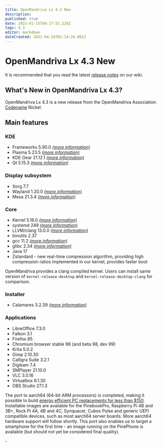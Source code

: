 ```yaml
---
title: OpenMandriva Lx 4.3 New
description: 
published: true
date: 2022-01-15T04:17:52.228Z
tags: 4.3
editor: markdown
dateCreated: 2021-04-24T05:14:24.001Z
---
```


# OpenMandriva Lx 4.3 New

It is recommended that you read the latest [release notes](/distribution/releases/omlx43/notes) on our wiki.

## What's New in OpenMandriva Lx 4.3?
OpenMandriva Lx 4.3 is a new release from the OpenMandriva Association. [Codename](/policies/codename) Nickel.

## Main features

### KDE

- Frameworks 5.90.0 [*(more information)*](https://kde.org/announcements/frameworks/5/5.90.0/)
- Plasma 5.23.5 [*(more information)*](https://kde.org/announcements/plasma/5/5.23.5/)
- KDE Gear 21.12.1 [*(more information)*](https://kde.org/announcements/gear/21.12.1/)
- Qt 5.15.3 [*(more information)*](https://www.qt.io)

### Display subsystem

- Xorg 7.7
- Wayland 1.20.0 [*(more information)*](https://wayland.freedesktop.org/releases.html)
- Mesa 21.3.4 [*(more information)*](http://www.mesa3d.org/)

### Core

- Kernel 5.16.0 [*(more information)*](https://www.kernel.org/)
- systemd 249 [*(more information)*](https://www.freedesktop.org/wiki/Software/systemd/)
- LLVM/clang 13.0.0 [*(more information)*](http://llvm.org/)
- binutils 2.37
- gcc 11.2 [*(more information)*](https://gcc.gnu.org/)
- glibc 2.34 [*(more information)*](http://www.gnu.org/software/libc/)
- Java 17
- Zstandard - new real-time compression algorithm, providing high compression ratios implemented in our kernel, provides faster boot

OpenMandriva provides a clang compiled kernel. Users can install same version of `kernel-release-desktop` and `kernel-release-desktop-clang` for comparison.

### Installer

- Calamares 3.2.39 [*(more information)*](https://calamares.io)

### Applications

- LibreOffice 7.3.0
- Falkon 3.1
- Firefox 85
- Chromium browser stable 96 (and beta 98, dev 99)
- Krita 5.0.2
- Gimp 2.10.30
- Calligra Suite 3.2.1
- Digikam 7.4
- SMPlayer 21.10.0
- VLC 3.0.16
- Virtualbox 6.1.30
- OBS Studio 27.1.3

The port to aarch64 (64-bit ARM processors) is completed, making it possible to build [energy efficient PC replacements for less than $150](https://videos.openmandriva.org/videos/watch/4e135a39-4232-4d85-999c-e349ba8a7bd9).
Installable images are available for the PinebookPro, Raspberry Pi 4B and 3B+, Rock Pi 4A, 4B and 4C, Synquacer, Cubox Pulse and generic UEFI compatible devices, such as most aarch64 server boards. More aarch64 hardware support will follow shortly. This port also enables us to target a smartphone for the first time - an image running on the PinePhone is available (but should not yet be considered final quality).

\- 



  